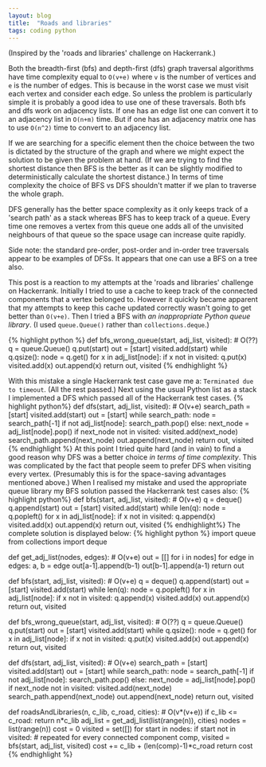 ```yaml
---
layout: blog
title:  "Roads and libraries"
tags: coding python
---
```


(Inspired by the 'roads and libraries' challenge on Hackerrank.)

Both the breadth-first (bfs) and depth-first (dfs) graph traversal algorithms have  time complexity equal to `O(v+e)` where `v` is the number of vertices and `e` is the number of edges.
This is because in the worst case we must visit each vertex and consider each edge.
So unless the problem is particularly simple it is probably a good idea to use one of these traversals.
Both bfs and dfs work on adjacency lists.
If one has an edge list one can convert it to an adjacency list in `O(n+m)` time.
But if one has an adjacency matrix one has to use `O(n^2)` time to convert to an adjacency list.

If we are searching for a specific element then the choice between the two is dictated by the structure of the graph and where we might expect the solution to be given the problem at hand.
(If we are trying to find the shortest distance then BFS is the better as it can be slightly modified to deterministically calculate the shortest distance.)
In terms of time complexity the choice of BFS vs DFS shouldn't matter if we plan to traverse the whole graph.

DFS generally has the better space complexity as it only keeps track of a 'search path' as a stack whereas BFS has to keep track of a queue.
Every time one removes a vertex from this queue one adds all of the unvisited neighbours of that queue so the space usage can increase quite rapidly.

Side note: the standard pre-order, post-order and in-order tree traversals appear to be examples of DFSs.
It appears that one can use a BFS on a tree also.

This post is a reaction to my attempts at the 'roads and libraries' challenge on Hackerrank.
Initially I tried to use a cache to keep track of the connected components that a vertex belonged to.
However it quickly became apparent that my attempts to keep this cache updated correctly wasn't going to get better than `O(v+e)`.
Then I tried a BFS with *an inappropriate Python queue library*.
(I used `queue.Queue()` rather than `collections.deque`.)

{% highlight python %}
def bfs_wrong_queue(start, adj_list, visited): # O(??)
    q = queue.Queue()
    q.put(start)
    out = [start]
    visited.add(start)
    while q.qsize():
        node = q.get()
        for x in adj_list[node]:
            if x not in visited:
                q.put(x)
                visited.add(x)
                out.append(x)
    return out, visited
{% endhighlight %}

With this mistake a single Hackerrank test case gave me a: `Terminated due to timeout`.
(All the rest passed.)
Next using the usual Python list as a stack I implemented a DFS which passed all of the Hackerrank test cases.
{% highlight python%}
def dfs(start, adj_list, visited): # O(v+e)
    search_path = [start]
    visited.add(start)
    out = [start]
    while search_path:
        node = search_path[-1]
        if not adj_list[node]:
            search_path.pop()
        else:
            next_node = adj_list[node].pop()
            if next_node not in visited:
                visited.add(next_node)
                search_path.append(next_node)
                out.append(next_node)
    return out, visited
{% endhighlight %}
At this point I tried quite hard (and in vain) to find a good reason why DFS was a better choice *in terms of time complexity*.
This was complicated by the fact that people seem to prefer DFS when visiting every vertex.
(Presumably this is for the space-saving advantages mentioned above.)
When I realised my mistake and used the appropriate queue library my BFS solution passed the Hackerrank test cases also:
{% highlight python%}
def bfs(start, adj_list, visited): # O(v+e)
    q = deque()
    q.append(start)
    out = [start]
    visited.add(start)
    while len(q):
        node = q.popleft()
        for x in adj_list[node]:
            if x not in visited:
                q.append(x)
                visited.add(x)
                out.append(x)
    return out, visited
{% endhighlight%}
The complete solution is displayed below:
{% highlight python %}
import queue
from collections import deque

def get_adj_list(nodes, edges): # O(v+e)
    out = [[] for i in nodes]
    for edge in edges:
        a, b = edge
        out[a-1].append(b-1)
        out[b-1].append(a-1)
    return out

def bfs(start, adj_list, visited): # O(v+e)
    q = deque()
    q.append(start)
    out = [start]
    visited.add(start)
    while len(q):
        node = q.popleft()
        for x in adj_list[node]:
            if x not in visited:
                q.append(x)
                visited.add(x)
                out.append(x)
    return out, visited

def bfs_wrong_queue(start, adj_list, visited): # O(??)
    q = queue.Queue()
    q.put(start)
    out = [start]
    visited.add(start)
    while q.qsize():
        node = q.get()
        for x in adj_list[node]:
            if x not in visited:
                q.put(x)
                visited.add(x)
                out.append(x)
    return out, visited

def dfs(start, adj_list, visited): # O(v+e)
    search_path = [start]
    visited.add(start)
    out = [start]
    while search_path:
        node = search_path[-1]
        if not adj_list[node]:
            search_path.pop()
        else:
            next_node = adj_list[node].pop()
            if next_node not in visited:
                visited.add(next_node)
                search_path.append(next_node)
                out.append(next_node)
    return out, visited


def roadsAndLibraries(n, c_lib, c_road, cities): # O(v*(v+e))
    if c_lib <= c_road:
        return n*c_lib
    adj_list = get_adj_list(list(range(n)), cities)
    nodes = list(range(n))
    cost = 0
    visited = set([])
    for start in nodes:
        if start not in visited: # repeated for every connected component
            comp, visited = bfs(start, adj_list, visited)
            cost += c_lib + (len(comp)-1)*c_road
    return cost
{% endhighlight %}